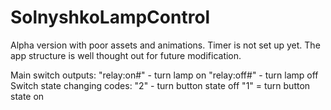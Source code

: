# SolnyshkoLampControl
Alpha version with poor assets and animations. Timer is not set up yet. The app structure is well thought out for future modification.

Main switch outputs:
  "relay:on#" - turn lamp on
  "relay:off#" - turn lamp off
Switch state changing codes:
  "2" - turn button state off
  "1" = turn button state on
